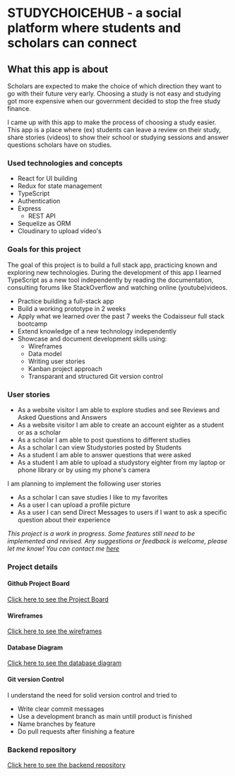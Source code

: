 # STUDYCHOICEHUB - a social platform where students and scholars can connect

[](recording.gif)

## What this app is about

Scholars are expected to make the choice of which direction they want to go with their future very early. Choosing a study is not easy and studying got more expensive when our government decided to stop the free study finance. 

I came up with this app to make the process of choosing a study easier. This app is a place where (ex) students can leave a review on their study, share stories (videos) to show their school or studying sessions and answer questions scholars have on studies.

### Used technologies and concepts

- React for UI building
- Redux for state management
- TypeScript
- Authentication
- Express
  - REST API
- Sequelize as ORM
- Cloudinary to upload video's

### Goals for this project

The goal of this project is to build a full stack app, practicing known and exploring new technologies. 
During the development of this app I learned TypeScript as a new tool independently by reading the documentation, consulting forums like StackOverflow and watching online (youtube)videos.

- Practice building a full-stack app
- Build a working prototype in 2 weeks
- Apply what we learned over the past 7 weeks the Codaisseur full stack bootcamp
- Extend knowledge of a new technology independently
- Showcase and document development skills using:
  - Wireframes
  - Data model
  - Writing user stories 
  - Kanban project approach
  - Transparant and structured Git version control

### User stories

- As a website visitor I am able to explore studies and see Reviews and Asked Questions and Answers
- As a website visitor I am able to create an account eighter as a student or as a scholar
- As a scholar I am able to post questions to different studies
- As a scholar I can view Studystories posted by Students
- As a student I am able to answer questions that were asked
- As a student I am able to upload a studystory eighter from my laptop or phone library or by using my phone's camera

I am planning to implement the following user stories 
- As a scholar I can save studies I like to my favorites
- As a user I can upload a profile picture
- As a user I can send Direct Messages to users if I want to ask a specific question about their experience

*This project is a work in progress. Some features still need to be implemented and revised. Any suggestions or feedback is welcome, please let me know! You can contact me [here](https://www.linkedin.com/in/carlijnvandeweijer/)*

### Project details
#### Github Project Board 

[Click here to see the Project Board](https://github.com/users/carlijnweijer/projects/2)

#### Wireframes

[Click here to see the wireframes](https://xd.adobe.com/view/cf13e627-2a4f-41aa-bc89-a8f9bd0a6ee1-9a40/grid/)

#### Database Diagram

[Click here to see the database diagram](https://dbdiagram.io/d/5fbb9fc23a78976d7b7d0aca)

#### Git version Control

I understand the need for solid version control and tried to 
- Write clear commit messages
- Use a development branch as main untill product is finished
- Name branches by feature
- Do pull requests after finishing a feature

### Backend repository

[Click here to see the backend repository](https://github.com/carlijnweijer/STUDYCHOICEHUB-backend)


